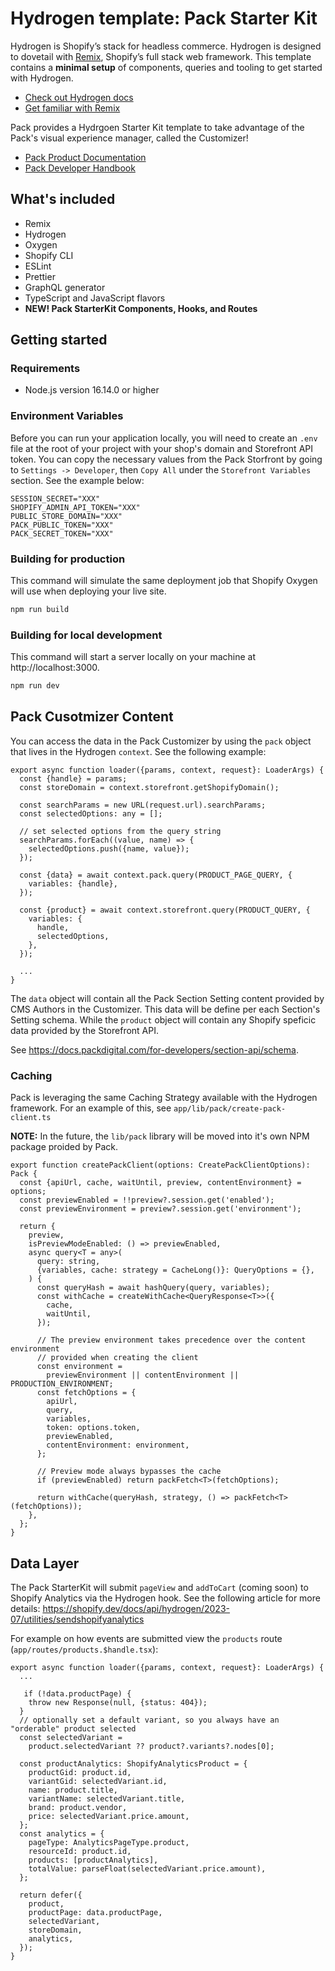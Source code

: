 # Hydrogen template: Pack Starter Kit

Hydrogen is Shopify’s stack for headless commerce. Hydrogen is designed to dovetail with [Remix](https://remix.run/), Shopify’s full stack web framework. This template contains a **minimal setup** of components, queries and tooling to get started with Hydrogen.

- [Check out Hydrogen docs](https://shopify.dev/custom-storefronts/hydrogen)
- [Get familiar with Remix](https://remix.run/docs/en/v1)

Pack provides a Hydrgoen Starter Kit template to take advantage of the Pack's visual experience manager, called the Customizer!
- [Pack Product Documentation](https://docs.packdigital.com/)
- [Pack Developer Handbook](https://developer.packdigital.com/6D88mGp3mj4aSSO0BN30)

## What's included

- Remix
- Hydrogen
- Oxygen
- Shopify CLI
- ESLint
- Prettier
- GraphQL generator
- TypeScript and JavaScript flavors
- **NEW! Pack StarterKit Components, Hooks, and Routes**

## Getting started

### Requirements

- Node.js version 16.14.0 or higher

### Environment Variables
Before you can run your application locally, you will need to create an `.env` file at the root of your project with your shop's domain and Storefront API token.  You can copy the necessary values from the Pack Storfront by going to `Settings -> Developer`, then `Copy All` under the `Storefront Variables` section.  See the example below:

```
SESSION_SECRET="XXX"
SHOPIFY_ADMIN_API_TOKEN="XXX"
PUBLIC_STORE_DOMAIN="XXX"
PACK_PUBLIC_TOKEN="XXX"
PACK_SECRET_TOKEN="XXX"
```

### Building for production
This command will simulate the same deployment job that Shopify Oxygen will use when deploying your live site.

```bash
npm run build
```

### Building for local development
This command will start a server locally on your machine at http://localhost:3000.

```bash
npm run dev
```

## Pack Cusotmizer Content
You can access the data in the Pack Customizer by using the `pack` object that lives in the Hydrogen `context`.  See the following example:
```
export async function loader({params, context, request}: LoaderArgs) {
  const {handle} = params;
  const storeDomain = context.storefront.getShopifyDomain();

  const searchParams = new URL(request.url).searchParams;
  const selectedOptions: any = [];

  // set selected options from the query string
  searchParams.forEach((value, name) => {
    selectedOptions.push({name, value});
  });

  const {data} = await context.pack.query(PRODUCT_PAGE_QUERY, {
    variables: {handle},
  });

  const {product} = await context.storefront.query(PRODUCT_QUERY, {
    variables: {
      handle,
      selectedOptions,
    },
  });

  ...
}
```
The `data` object will contain all the Pack Section Setting content provided by CMS Authors in the Customizer. This data will be define per each Section's Setting schema. While the `product` object will contain any Shopify speficic data provided by the Storefront API.

See https://docs.packdigital.com/for-developers/section-api/schema.

### Caching
Pack is leveraging the same Caching Strategy available with the Hydrogen framework. For an example of this, see `app/lib/pack/create-pack-client.ts`

**NOTE:** In the future, the `lib/pack` library will be moved into it's own NPM package proided by Pack.

```
export function createPackClient(options: CreatePackClientOptions): Pack {
  const {apiUrl, cache, waitUntil, preview, contentEnvironment} = options;
  const previewEnabled = !!preview?.session.get('enabled');
  const previewEnvironment = preview?.session.get('environment');

  return {
    preview,
    isPreviewModeEnabled: () => previewEnabled,
    async query<T = any>(
      query: string,
      {variables, cache: strategy = CacheLong()}: QueryOptions = {},
    ) {
      const queryHash = await hashQuery(query, variables);
      const withCache = createWithCache<QueryResponse<T>>({
        cache,
        waitUntil,
      });

      // The preview environment takes precedence over the content environment
      // provided when creating the client
      const environment =
        previewEnvironment || contentEnvironment || PRODUCTION_ENVIRONMENT;
      const fetchOptions = {
        apiUrl,
        query,
        variables,
        token: options.token,
        previewEnabled,
        contentEnvironment: environment,
      };

      // Preview mode always bypasses the cache
      if (previewEnabled) return packFetch<T>(fetchOptions);

      return withCache(queryHash, strategy, () => packFetch<T>(fetchOptions));
    },
  };
}
```

## Data Layer
The Pack StarterKit will submit `pageView` and `addToCart` (coming soon) to Shopify Analytics via the Hydrogen hook. See the following article for more details:
https://shopify.dev/docs/api/hydrogen/2023-07/utilities/sendshopifyanalytics

For example on how events are submitted view the `products` route (`app/routes/products.$handle.tsx`):
```
export async function loader({params, context, request}: LoaderArgs) {
  ...
  
   if (!data.productPage) {
    throw new Response(null, {status: 404});
  }
  // optionally set a default variant, so you always have an "orderable" product selected
  const selectedVariant =
    product.selectedVariant ?? product?.variants?.nodes[0];

  const productAnalytics: ShopifyAnalyticsProduct = {
    productGid: product.id,
    variantGid: selectedVariant.id,
    name: product.title,
    variantName: selectedVariant.title,
    brand: product.vendor,
    price: selectedVariant.price.amount,
  };
  const analytics = {
    pageType: AnalyticsPageType.product,
    resourceId: product.id,
    products: [productAnalytics],
    totalValue: parseFloat(selectedVariant.price.amount),
  };

  return defer({
    product,
    productPage: data.productPage,
    selectedVariant,
    storeDomain,
    analytics,
  });
}
```
